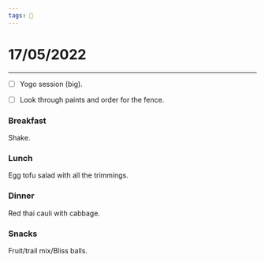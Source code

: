 ```yaml
---
tags: 📆
---
```


# 17/05/2022
---

- [ ] Yogo session (big).
- [ ] Look through paints and order for the fence.


### Breakfast

Shake.


### Lunch

Egg tofu salad with all the trimmings.


### Dinner

Red thai cauli with cabbage.


### Snacks

Fruit/trail mix/Bliss balls.



